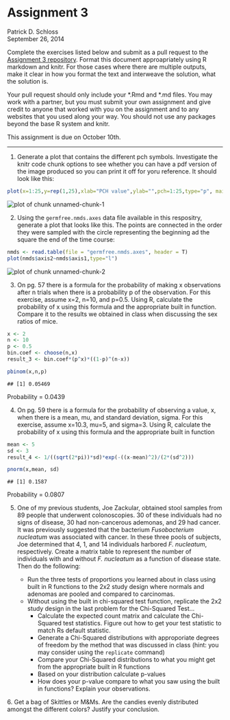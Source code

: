 # Assignment 3
Patrick D. Schloss  
September 26, 2014  

Complete the exercises listed below and submit as a pull request to the [Assignment 3 repository](http://www.github.com/microbialinformatics/assignment03).  Format this document approapriately using R markdown and knitr. For those cases where there are multiple outputs, make it clear in how you format the text and interweave the solution, what the solution is.

Your pull request should only include your *.Rmd and *.md files. You may work with a partner, but you must submit your own assignment and give credit to anyone that worked with you on the assignment and to any websites that you used along your way. You should not use any packages beyond the base R system and knitr.

This assignment is due on October 10th.

------

1.  Generate a plot that contains the different pch symbols. Investigate the knitr code chunk options to see whether you can have a pdf version of the image produced so you can print it off for yoru reference. It should look like this:

   

```r
plot(x=1:25,y=rep(1,25),xlab="PCH value",ylab="",pch=1:25,type="p", main="PCH Symbols",yaxt="n",panel.first = grid(nx=25,ny=NULL,lty = 1))
```

![plot of chunk unnamed-chunk-1](./README_files/figure-html/unnamed-chunk-1.png) 


2.  Using the `germfree.nmds.axes` data file available in this respositry, generate a plot that looks like this. The points are connected in the order they were sampled with the circle representing the beginning ad the square the end of the time course:

    

```r
nmds <- read.table(file = "germfree.nmds.axes", header = T)
plot(nmds$axis2~nmds$axis1,type="l")
```

![plot of chunk unnamed-chunk-2](./README_files/figure-html/unnamed-chunk-2.png) 


3.  On pg. 57 there is a formula for the probability of making x observations after n trials when there is a probability p of the observation.  For this exercise, assume x=2, n=10, and p=0.5.  Using R, calculate the probability of x using this formula and the appropriate built in function. Compare it to the results we obtained in class when discussing the sex ratios of mice.


```r
x <- 2
n <- 10
p <- 0.5
bin.coef <- choose(n,x)
result_3 <- bin.coef*(p^x)*((1-p)^(n-x))

pbinom(x,n,p)
```

```
## [1] 0.05469
```
Probability = 0.0439 

4.  On pg. 59 there is a formula for the probability of observing a value, x, when there is a mean, mu, and standard deviation, sigma.  For this exercise, assume x=10.3, mu=5, and sigma=3.  Using R, calculate the probability of x using this formula and the appropriate built in function

```r
mean <- 5
sd <- 3
result_4 <- 1/((sqrt(2*pi))*sd)*exp(-((x-mean)^2)/(2*(sd^2)))

pnorm(x,mean, sd)
```

```
## [1] 0.1587
```
Probability = 0.0807 



5.  One of my previous students, Joe Zackular, obtained stool samples from 89 people that underwent colonoscopies.  30 of these individuals had no signs of disease, 30 had non-cancerous ademonas, and 29 had cancer.  It was previously suggested that the bacterium *Fusobacterium nucleatum* was associated with cancer.  In these three pools of subjects, Joe determined that 4, 1, and 14 individuals harbored *F. nucleatum*, respectively. Create a matrix table to represent the number of individuals with and without _F. nucleatum_ as a function of disease state.  Then do the following:

    * Run the three tests of proportions you learned about in class using built in R  functions to the 2x2 study design where normals and adenomas are pooled and compared to carcinomas.
    * Without using the built in chi-squared test function, replicate the 2x2 study design in the last problem for the Chi-Squared Test...
      * Calculate the expected count matrix and calculate the Chi-Squared test statistics. Figure out how to get your test statistic to match Rs default statistic.
      *	Generate a Chi-Squared distributions with approporiate degrees of freedom by the method that was discussed in class (hint: you may consider using the `replicate` command)
      * Compare your Chi-Squared distributions to what you might get from the appropriate built in R functions
      * Based on your distribution calculate p-values
      * How does your p-value compare to what you saw using the built in functions? Explain your observations.


6\.  Get a bag of Skittles or M&Ms.  Are the candies evenly distributed amongst the different colors?  Justify your conclusion.

